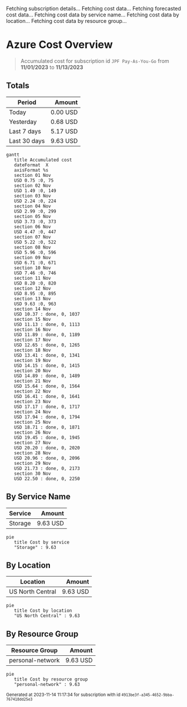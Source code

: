 Fetching subscription details...
Fetching cost data...
Fetching forecasted cost data...
Fetching cost data by service name...
Fetching cost data by location...
Fetching cost data by resource group...
# Azure Cost Overview

> Accumulated cost for subscription id `JPF Pay-As-You-Go` from **11/01/2023** to **11/13/2023**

## Totals

|Period|Amount|
|---|---:|
|Today|0.00 USD|
|Yesterday|0.68 USD|
|Last 7 days|5.17 USD|
|Last 30 days|9.63 USD|

```mermaid
gantt
   title Accumulated cost
   dateFormat  X
   axisFormat %s
   section 01 Nov
   USD 0.75 :0, 75
   section 02 Nov
   USD 1.49 :0, 149
   section 03 Nov
   USD 2.24 :0, 224
   section 04 Nov
   USD 2.99 :0, 299
   section 05 Nov
   USD 3.73 :0, 373
   section 06 Nov
   USD 4.47 :0, 447
   section 07 Nov
   USD 5.22 :0, 522
   section 08 Nov
   USD 5.96 :0, 596
   section 09 Nov
   USD 6.71 :0, 671
   section 10 Nov
   USD 7.46 :0, 746
   section 11 Nov
   USD 8.20 :0, 820
   section 12 Nov
   USD 8.95 :0, 895
   section 13 Nov
   USD 9.63 :0, 963
   section 14 Nov
   USD 10.37 : done, 0, 1037
   section 15 Nov
   USD 11.13 : done, 0, 1113
   section 16 Nov
   USD 11.89 : done, 0, 1189
   section 17 Nov
   USD 12.65 : done, 0, 1265
   section 18 Nov
   USD 13.41 : done, 0, 1341
   section 19 Nov
   USD 14.15 : done, 0, 1415
   section 20 Nov
   USD 14.89 : done, 0, 1489
   section 21 Nov
   USD 15.64 : done, 0, 1564
   section 22 Nov
   USD 16.41 : done, 0, 1641
   section 23 Nov
   USD 17.17 : done, 0, 1717
   section 24 Nov
   USD 17.94 : done, 0, 1794
   section 25 Nov
   USD 18.71 : done, 0, 1871
   section 26 Nov
   USD 19.45 : done, 0, 1945
   section 27 Nov
   USD 20.20 : done, 0, 2020
   section 28 Nov
   USD 20.96 : done, 0, 2096
   section 29 Nov
   USD 21.73 : done, 0, 2173
   section 30 Nov
   USD 22.50 : done, 0, 2250
```

## By Service Name

|Service|Amount|
|---|---:|
|Storage|9.63 USD|

```mermaid
pie
   title Cost by service
   "Storage" : 9.63
```

## By Location

|Location|Amount|
|---|---:|
|US North Central|9.63 USD|

```mermaid
pie
   title Cost by location
   "US North Central" : 9.63
```

## By Resource Group

|Resource Group|Amount|
|---|---:|
|personal-network|9.63 USD|

```mermaid
pie
   title Cost by resource group
   "personal-network" : 9.63
```

<sup>Generated at 2023-11-14 11:17:34 for subscription with id `4913be3f-a345-4652-9bba-767418dd25e3`</sup>
